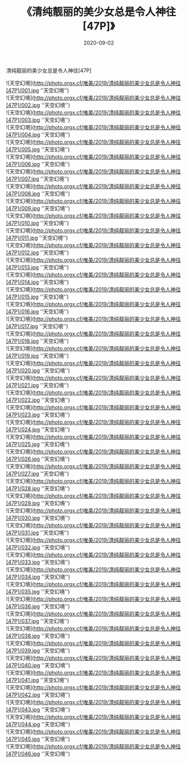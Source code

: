 ﻿---
layout: post
title:  《清纯靓丽的美少女总是令人神往[47P]》
date:   2020-09-02
img: http://photo.orgx.cf/唯美/2019/清纯靓丽的美少女总是令人神往[47P]/000.jpg
categories: [美女, 清纯, 唯美]
---

清纯靓丽的美少女总是令人神往[47P]



![天空幻境](http://photo.orgx.cf/唯美/2019/清纯靓丽的美少女总是令人神往[47P]/001.jpg ''天空幻境'') <br>
![天空幻境](http://photo.orgx.cf/唯美/2019/清纯靓丽的美少女总是令人神往[47P]/002.jpg ''天空幻境'') <br>
![天空幻境](http://photo.orgx.cf/唯美/2019/清纯靓丽的美少女总是令人神往[47P]/003.jpg ''天空幻境'') <br>
![天空幻境](http://photo.orgx.cf/唯美/2019/清纯靓丽的美少女总是令人神往[47P]/004.jpg ''天空幻境'') <br>
![天空幻境](http://photo.orgx.cf/唯美/2019/清纯靓丽的美少女总是令人神往[47P]/005.jpg ''天空幻境'') <br>
![天空幻境](http://photo.orgx.cf/唯美/2019/清纯靓丽的美少女总是令人神往[47P]/006.jpg ''天空幻境'') <br>
![天空幻境](http://photo.orgx.cf/唯美/2019/清纯靓丽的美少女总是令人神往[47P]/007.jpg ''天空幻境'') <br>
![天空幻境](http://photo.orgx.cf/唯美/2019/清纯靓丽的美少女总是令人神往[47P]/008.jpg ''天空幻境'') <br>
![天空幻境](http://photo.orgx.cf/唯美/2019/清纯靓丽的美少女总是令人神往[47P]/009.jpg ''天空幻境'') <br>
![天空幻境](http://photo.orgx.cf/唯美/2019/清纯靓丽的美少女总是令人神往[47P]/010.jpg ''天空幻境'') <br>
![天空幻境](http://photo.orgx.cf/唯美/2019/清纯靓丽的美少女总是令人神往[47P]/011.jpg ''天空幻境'') <br>
![天空幻境](http://photo.orgx.cf/唯美/2019/清纯靓丽的美少女总是令人神往[47P]/012.jpg ''天空幻境'') <br>
![天空幻境](http://photo.orgx.cf/唯美/2019/清纯靓丽的美少女总是令人神往[47P]/013.jpg ''天空幻境'') <br>
![天空幻境](http://photo.orgx.cf/唯美/2019/清纯靓丽的美少女总是令人神往[47P]/014.jpg ''天空幻境'') <br>
![天空幻境](http://photo.orgx.cf/唯美/2019/清纯靓丽的美少女总是令人神往[47P]/015.jpg ''天空幻境'') <br>
![天空幻境](http://photo.orgx.cf/唯美/2019/清纯靓丽的美少女总是令人神往[47P]/016.jpg ''天空幻境'') <br>
![天空幻境](http://photo.orgx.cf/唯美/2019/清纯靓丽的美少女总是令人神往[47P]/017.jpg ''天空幻境'') <br>
![天空幻境](http://photo.orgx.cf/唯美/2019/清纯靓丽的美少女总是令人神往[47P]/018.jpg ''天空幻境'') <br>
![天空幻境](http://photo.orgx.cf/唯美/2019/清纯靓丽的美少女总是令人神往[47P]/019.jpg ''天空幻境'') <br>
![天空幻境](http://photo.orgx.cf/唯美/2019/清纯靓丽的美少女总是令人神往[47P]/020.jpg ''天空幻境'') <br>
![天空幻境](http://photo.orgx.cf/唯美/2019/清纯靓丽的美少女总是令人神往[47P]/021.jpg ''天空幻境'') <br>
![天空幻境](http://photo.orgx.cf/唯美/2019/清纯靓丽的美少女总是令人神往[47P]/022.jpg ''天空幻境'') <br>
![天空幻境](http://photo.orgx.cf/唯美/2019/清纯靓丽的美少女总是令人神往[47P]/023.jpg ''天空幻境'') <br>
![天空幻境](http://photo.orgx.cf/唯美/2019/清纯靓丽的美少女总是令人神往[47P]/024.jpg ''天空幻境'') <br>
![天空幻境](http://photo.orgx.cf/唯美/2019/清纯靓丽的美少女总是令人神往[47P]/025.jpg ''天空幻境'') <br>
![天空幻境](http://photo.orgx.cf/唯美/2019/清纯靓丽的美少女总是令人神往[47P]/026.jpg ''天空幻境'') <br>
![天空幻境](http://photo.orgx.cf/唯美/2019/清纯靓丽的美少女总是令人神往[47P]/027.jpg ''天空幻境'') <br>
![天空幻境](http://photo.orgx.cf/唯美/2019/清纯靓丽的美少女总是令人神往[47P]/028.jpg ''天空幻境'') <br>
![天空幻境](http://photo.orgx.cf/唯美/2019/清纯靓丽的美少女总是令人神往[47P]/029.jpg ''天空幻境'') <br>
![天空幻境](http://photo.orgx.cf/唯美/2019/清纯靓丽的美少女总是令人神往[47P]/030.jpg ''天空幻境'') <br>
![天空幻境](http://photo.orgx.cf/唯美/2019/清纯靓丽的美少女总是令人神往[47P]/031.jpg ''天空幻境'') <br>
![天空幻境](http://photo.orgx.cf/唯美/2019/清纯靓丽的美少女总是令人神往[47P]/032.jpg ''天空幻境'') <br>
![天空幻境](http://photo.orgx.cf/唯美/2019/清纯靓丽的美少女总是令人神往[47P]/033.jpg ''天空幻境'') <br>
![天空幻境](http://photo.orgx.cf/唯美/2019/清纯靓丽的美少女总是令人神往[47P]/034.jpg ''天空幻境'') <br>
![天空幻境](http://photo.orgx.cf/唯美/2019/清纯靓丽的美少女总是令人神往[47P]/035.jpg ''天空幻境'') <br>
![天空幻境](http://photo.orgx.cf/唯美/2019/清纯靓丽的美少女总是令人神往[47P]/036.jpg ''天空幻境'') <br>
![天空幻境](http://photo.orgx.cf/唯美/2019/清纯靓丽的美少女总是令人神往[47P]/037.jpg ''天空幻境'') <br>
![天空幻境](http://photo.orgx.cf/唯美/2019/清纯靓丽的美少女总是令人神往[47P]/038.jpg ''天空幻境'') <br>
![天空幻境](http://photo.orgx.cf/唯美/2019/清纯靓丽的美少女总是令人神往[47P]/039.jpg ''天空幻境'') <br>
![天空幻境](http://photo.orgx.cf/唯美/2019/清纯靓丽的美少女总是令人神往[47P]/040.jpg ''天空幻境'') <br>
![天空幻境](http://photo.orgx.cf/唯美/2019/清纯靓丽的美少女总是令人神往[47P]/041.jpg ''天空幻境'') <br>
![天空幻境](http://photo.orgx.cf/唯美/2019/清纯靓丽的美少女总是令人神往[47P]/042.jpg ''天空幻境'') <br>
![天空幻境](http://photo.orgx.cf/唯美/2019/清纯靓丽的美少女总是令人神往[47P]/043.jpg ''天空幻境'') <br>
![天空幻境](http://photo.orgx.cf/唯美/2019/清纯靓丽的美少女总是令人神往[47P]/044.jpg ''天空幻境'') <br>
![天空幻境](http://photo.orgx.cf/唯美/2019/清纯靓丽的美少女总是令人神往[47P]/045.jpg ''天空幻境'') <br>
![天空幻境](http://photo.orgx.cf/唯美/2019/清纯靓丽的美少女总是令人神往[47P]/046.jpg ''天空幻境'') <br>